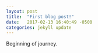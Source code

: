 ```yaml
---
layout: post
title:  "First blog post!"
date:   2017-02-13 16:40:49 -0500
categories: jekyll update
---
```


Beginning of journey.
